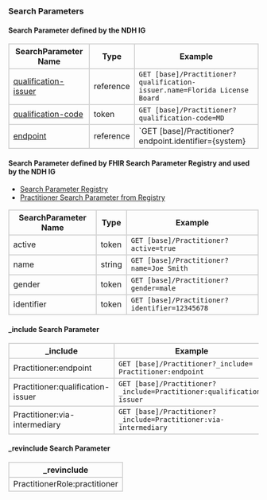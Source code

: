 ### Search Parameters
#### Search Parameter defined by the NDH IG
<style>
    th{border: solid 2px lightgrey;}
    td{border: solid 2px lightgrey;}
</style>

| **SearchParameter Name** | **Type** | **Example** |
|---------------------------|----------|-------------|
| [qualification-issuer](SearchParameter-practitioner-qualification-issuer.html) | reference |`GET [base]/Practitioner?qualification-issuer.name=Florida License Board`|
| [qualification-code](SearchParameter-practitioner-qualification-code.html) | token |`GET [base]/Practitioner?qualification-code=MD` |
| [endpoint](SearchParameter-practitioner-endpoint.html) | reference | `GET [base]/Practitioner?endpoint.identifier={system}|{value}` |


#### Search Parameter defined by FHIR Search Parameter Registry and used by the NDH IG 
- [Search Parameter Registry](https://hl7.org/fhir/R4/searchparameter-registry.html)  
- [Practitioner Search Parameter from Registry](https://hl7.org/fhir/R4/practitioner.html#search)

<style>
    
    th{border: solid 2px lightgrey;}
    td{border: solid 2px lightgrey;}
</style>


| **SearchParameter Name** | **Type** | **Example** |
|--------------------------|----------|-------------|
| active |	token |`GET [base]/Practitioner?active=true` |
| name | string |`GET [base]/Practitioner?name=Joe Smith` |
| gender | token |`GET [base]/Practitioner?gender=male` |
| identifier | token |`GET [base]/Practitioner?identifier=12345678` |



#### _include Search Parameter
<style>  
    th{border: solid 2px lightgrey;}
    td{border: solid 2px lightgrey;}
</style>

| **_include** | **Example** |
|--------------|-------------|
| Practitioner:endpoint |`GET [base]/Practitioner?_include= Practitioner:endpoint` |
| Practitioner:qualification-issuer |`GET [base]/Practitioner?_include=Practitioner:qualification-issuer` |
| Practitioner:via-intermediary |`GET [base]/Practitioner?_include=Practitioner:via-intermediary`  |

#### _revinclude Search Parameter
<style>  
    th{border: solid 2px lightgrey;}
    td{border: solid 2px lightgrey;}
</style>

| **_revinclude** |
|-----------------|
| PractitionerRole:practitioner |

